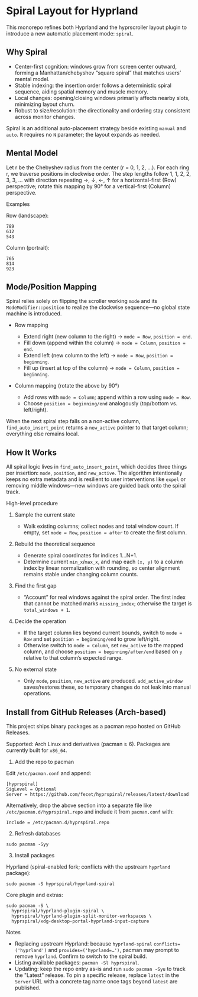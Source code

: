 # Spiral Layout for Hyprland

This monorepo refines both Hyprland and the hyprscroller layout plugin to introduce a new automatic placement mode: `spiral`.

## Why Spiral
- Center-first cognition: windows grow from screen center outward, forming a Manhattan/chebyshev “square spiral” that matches users’ mental model.
- Stable indexing: the insertion order follows a deterministic spiral sequence, aiding spatial memory and muscle memory.
- Local changes: opening/closing windows primarily affects nearby slots, minimizing layout churn.
- Robust to size/resolution: the directionality and ordering stay consistent across monitor changes.

Spiral is an additional auto-placement strategy beside existing `manual` and `auto`. It requires no `N` parameter; the layout expands as needed.

## Mental Model
Let r be the Chebyshev radius from the center (r = 0, 1, 2, …). For each ring r, we traverse positions in clockwise order. The step lengths follow 1, 1, 2, 2, 3, 3, … with direction repeating →, ↓, ←, ↑ for a horizontal-first (Row) perspective; rotate this mapping by 90° for a vertical-first (Column) perspective.

Examples

Row (landscape):

```
789
612
543
```

Column (portrait):

```
765
814
923
```

## Mode/Position Mapping
Spiral relies solely on flipping the scroller working `mode` and its `ModeModifier::position` to realize the clockwise sequence—no global state machine is introduced.

- Row mapping
  - Extend right (new column to the right) → `mode = Row`, `position = end`.
  - Fill down (append within the column) → `mode = Column`, `position = end`.
  - Extend left (new column to the left) → `mode = Row`, `position = beginning`.
  - Fill up (insert at top of the column) → `mode = Column`, `position = beginning`.

- Column mapping (rotate the above by 90°)
  - Add rows with `mode = Column`; append within a row using `mode = Row`.
  - Choose `position = beginning/end` analogously (top/bottom vs. left/right).

When the next spiral step falls on a non-active column, `find_auto_insert_point` returns a `new_active` pointer to that target column; everything else remains local.

## How It Works
All spiral logic lives in `find_auto_insert_point`, which decides three things per insertion: `mode`, `position`, and `new_active`. The algorithm intentionally keeps no extra metadata and is resilient to user interventions like `expel` or removing middle windows—new windows are guided back onto the spiral track.

High-level procedure

1) Sample the current state
   - Walk existing columns; collect nodes and total window count. If empty, set `mode = Row`, `position = after` to create the first column.

2) Rebuild the theoretical sequence
   - Generate spiral coordinates for indices 1…N+1.
   - Determine current `min_x`/`max_x`, and map each `(x, y)` to a column index by linear normalization with rounding, so center alignment remains stable under changing column counts.

3) Find the first gap
   - “Account” for real windows against the spiral order. The first index that cannot be matched marks `missing_index`; otherwise the target is `total_windows + 1`.

4) Decide the operation
   - If the target column lies beyond current bounds, switch to `mode = Row` and set `position = beginning/end` to grow left/right.
   - Otherwise switch to `mode = Column`, set `new_active` to the mapped column, and choose `position = beginning/after/end` based on `y` relative to that column’s expected range.

5) No external state
   - Only `mode`, `position`, `new_active` are produced. `add_active_window` saves/restores these, so temporary changes do not leak into manual operations.

## Install from GitHub Releases (Arch-based)

This project ships binary packages as a pacman repo hosted on GitHub Releases.

Supported: Arch Linux and derivatives (pacman ≥ 6). Packages are currently built for `x86_64`.

1) Add the repo to pacman

Edit `/etc/pacman.conf` and append:

```
[hyprspiral]
SigLevel = Optional
Server = https://github.com/fecet/hyprspiral/releases/latest/download
```

Alternatively, drop the above section into a separate file like `/etc/pacman.d/hyprspiral.repo` and include it from `pacman.conf` with:

```
Include = /etc/pacman.d/hyprspiral.repo
```

2) Refresh databases

```
sudo pacman -Syy
```

3) Install packages

Hyprland (spiral-enabled fork; conflicts with the upstream `hyprland` package):

```
sudo pacman -S hyprspiral/hyprland-spiral
```

Core plugin and extras:

```
sudo pacman -S \
  hyprspiral/hyprland-plugin-spiral \
  hyprspiral/hyprland-plugin-split-monitor-workspaces \
  hyprspiral/xdg-desktop-portal-hyprland-input-capture
```

Notes

- Replacing upstream Hyprland: because `hyprland-spiral` `conflicts=('hyprland')` and `provides=('hyprland=…')`, pacman may prompt to remove `hyprland`. Confirm to switch to the spiral build.
- Listing available packages: `pacman -Sl hyprspiral`.
- Updating: keep the repo entry as-is and run `sudo pacman -Syu` to track the "Latest" release. To pin a specific release, replace `latest` in the `Server` URL with a concrete tag name once tags beyond `latest` are published.
